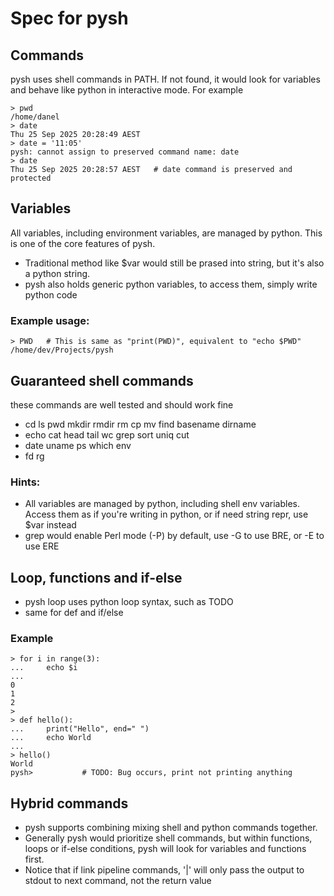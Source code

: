 # Spec for pysh

## Commands
pysh uses shell commands in PATH. If not found, it would look for variables and behave like python in interactive mode. For example
```pysh
> pwd
/home/danel
> date
Thu 25 Sep 2025 20:28:49 AEST
> date = '11:05'
pysh: cannot assign to preserved command name: date
> date
Thu 25 Sep 2025 20:28:57 AEST   # date command is preserved and protected
```


## Variables
All variables, including environment variables, are managed by python. This is one of the core features of pysh.
- Traditional method like $var would still be prased into string, but it's also a python string. 
- pysh also holds generic python variables, to access them, simply write python code

### Example usage:
```pysh
> PWD   # This is same as "print(PWD)", equivalent to "echo $PWD"
/home/dev/Projects/pysh
```


## Guaranteed shell commands
these commands are well tested and should work fine
- cd ls pwd mkdir rmdir rm cp mv find basename dirname
- echo cat head tail wc grep sort uniq cut
- date uname ps which env
- fd rg

### Hints:
- All variables are managed by python, including shell env variables. Access them as if you're writing in python, or if need string repr, use $var instead
- grep would enable Perl mode (-P) by default, use -G to use BRE, or -E to use ERE


## Loop, functions and if-else
- pysh loop uses python loop syntax, such as TODO
- same for def and if/else

### Example
```pysh
> for i in range(3):
...     echo $i
...     
0
1
2
>
> def hello():
...     print("Hello", end=" ")
...     echo World
...     
> hello()
World
pysh>           # TODO: Bug occurs, print not printing anything
```


## Hybrid commands
- pysh supports combining mixing shell and python commands together.
- Generally pysh would prioritize shell commands, but within functions, loops or if-else conditions, pysh will look for variables and functions first.
- Notice that if link pipeline commands, '|' will only pass the output to stdout to next command, not the return value

